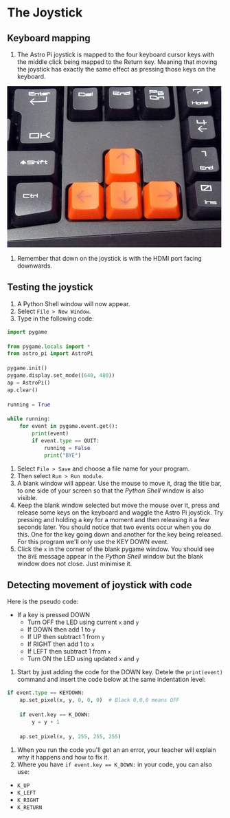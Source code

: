 # The Joystick

## Keyboard mapping

1. The Astro Pi joystick is mapped to the four keyboard cursor keys with the middle click being mapped to the Return key. Meaning that moving the joystick has exactly the same effect as pressing those keys on the keyboard.

  ![](images/cursor_keys.jpg)

1. Remember that down on the joystick is with the HDMI port facing downwards.

## Testing the joystick

1. A Python Shell window will now appear.
1. Select `File > New Window`.
1. Type in the following code:

  ```python
  import pygame
  
  from pygame.locals import *
  from astro_pi import AstroPi
  
  pygame.init()
  pygame.display.set_mode((640, 480))
  ap = AstroPi()
  ap.clear()
  
  running = True
  
  while running:
      for event in pygame.event.get():
          print(event)
          if event.type == QUIT:
              running = False
              print("BYE")
  ```

1. Select `File > Save` and choose a file name for your program.
1. Then select `Run > Run module`.
1. A blank window will appear. Use the mouse to move it, drag the title bar, to one side of your screen so that the *Python Shell* window is also visible.
1. Keep the blank window selected but move the mouse over it, press and release some keys on the keyboard and waggle the Astro Pi joystick. Try pressing and holding a key for a moment and then releasing it a few seconds later. You should notice that two events occur when you do this. One for the key going down and another for the key being released. For this program we'll only use the KEY DOWN event.
1. Click the `x` in the corner of the blank pygame window. You should see the `BYE` message appear in the *Python Shell* window but the blank window does not close. Just minimise it.

## Detecting movement of joystick with code

Here is the pseudo code:

  - If a key is pressed DOWN
    - Turn OFF the LED using current `x` and `y`
    - If DOWN then add 1 to `y`
    - If UP then subtract 1 from `y`
    - If RIGHT then add 1 to `x`
    - If LEFT then subtract 1 from `x`
    - Turn ON the LED using updated `x` and `y`

1. Start by just adding the code for the DOWN key. Detele the `print(event)` command and insert the code below at the same indentation level:

  ```python
  if event.type == KEYDOWN:
      ap.set_pixel(x, y, 0, 0, 0)  # Black 0,0,0 means OFF
      
      if event.key == K_DOWN:
          y = y + 1
      
      ap.set_pixel(x, y, 255, 255, 255)
  ```

1. When you run the code you'll get an an error, your teacher will explain why it happens and how to fix it.
1. Where you have `if event.key == K_DOWN:` in your code, you can also use:

  - `K_UP`
  - `K_LEFT`
  - `K_RIGHT`
  - `K_RETURN`
